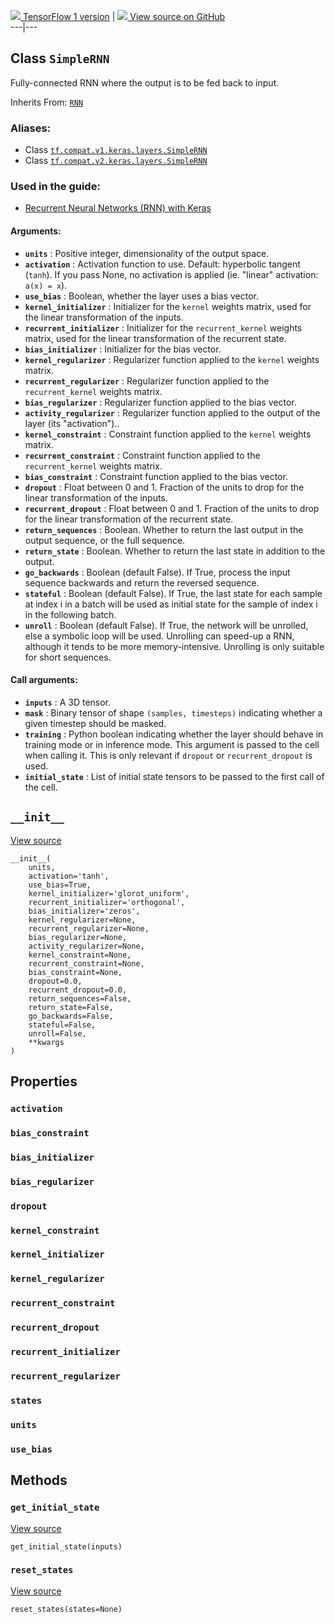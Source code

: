 [ ![](https://tensorflow.google.cn/images/tf_logo_32px.png) TensorFlow 1
version](/versions/r1.15/api_docs/python/tf/keras/layers/SimpleRNN) |  [
![](https://tensorflow.google.cn/images/GitHub-Mark-32px.png) View source on
GitHub
](https://github.com/tensorflow/tensorflow/blob/r2.0/tensorflow/python/keras/layers/recurrent.py#L1272-L1492)  
---|---  
  
## Class `SimpleRNN`

Fully-connected RNN where the output is to be fed back to input.

Inherits From:
[`RNN`](https://tensorflow.google.cn/api_docs/python/tf/keras/layers/RNN)

### Aliases:

  * Class [`tf.compat.v1.keras.layers.SimpleRNN`](/api_docs/python/tf/keras/layers/SimpleRNN)
  * Class [`tf.compat.v2.keras.layers.SimpleRNN`](/api_docs/python/tf/keras/layers/SimpleRNN)

### Used in the guide:

  * [Recurrent Neural Networks (RNN) with Keras](https://tensorflow.google.cn/guide/keras/rnn)

#### Arguments:

  * **`units`** : Positive integer, dimensionality of the output space.
  * **`activation`** : Activation function to use. Default: hyperbolic tangent (`tanh`). If you pass None, no activation is applied (ie. "linear" activation: `a(x) = x`).
  * **`use_bias`** : Boolean, whether the layer uses a bias vector.
  * **`kernel_initializer`** : Initializer for the `kernel` weights matrix, used for the linear transformation of the inputs.
  * **`recurrent_initializer`** : Initializer for the `recurrent_kernel` weights matrix, used for the linear transformation of the recurrent state.
  * **`bias_initializer`** : Initializer for the bias vector.
  * **`kernel_regularizer`** : Regularizer function applied to the `kernel` weights matrix.
  * **`recurrent_regularizer`** : Regularizer function applied to the `recurrent_kernel` weights matrix.
  * **`bias_regularizer`** : Regularizer function applied to the bias vector.
  * **`activity_regularizer`** : Regularizer function applied to the output of the layer (its "activation")..
  * **`kernel_constraint`** : Constraint function applied to the `kernel` weights matrix.
  * **`recurrent_constraint`** : Constraint function applied to the `recurrent_kernel` weights matrix.
  * **`bias_constraint`** : Constraint function applied to the bias vector.
  * **`dropout`** : Float between 0 and 1. Fraction of the units to drop for the linear transformation of the inputs.
  * **`recurrent_dropout`** : Float between 0 and 1. Fraction of the units to drop for the linear transformation of the recurrent state.
  * **`return_sequences`** : Boolean. Whether to return the last output in the output sequence, or the full sequence.
  * **`return_state`** : Boolean. Whether to return the last state in addition to the output.
  * **`go_backwards`** : Boolean (default False). If True, process the input sequence backwards and return the reversed sequence.
  * **`stateful`** : Boolean (default False). If True, the last state for each sample at index i in a batch will be used as initial state for the sample of index i in the following batch.
  * **`unroll`** : Boolean (default False). If True, the network will be unrolled, else a symbolic loop will be used. Unrolling can speed-up a RNN, although it tends to be more memory-intensive. Unrolling is only suitable for short sequences.

#### Call arguments:

  * **`inputs`** : A 3D tensor.
  * **`mask`** : Binary tensor of shape `(samples, timesteps)` indicating whether a given timestep should be masked.
  * **`training`** : Python boolean indicating whether the layer should behave in training mode or in inference mode. This argument is passed to the cell when calling it. This is only relevant if `dropout` or `recurrent_dropout` is used.
  * **`initial_state`** : List of initial state tensors to be passed to the first call of the cell.

## `__init__`

[View
source](https://github.com/tensorflow/tensorflow/blob/r2.0/tensorflow/python/keras/layers/recurrent.py#L1335-L1387)

    
    
    __init__(
        units,
        activation='tanh',
        use_bias=True,
        kernel_initializer='glorot_uniform',
        recurrent_initializer='orthogonal',
        bias_initializer='zeros',
        kernel_regularizer=None,
        recurrent_regularizer=None,
        bias_regularizer=None,
        activity_regularizer=None,
        kernel_constraint=None,
        recurrent_constraint=None,
        bias_constraint=None,
        dropout=0.0,
        recurrent_dropout=0.0,
        return_sequences=False,
        return_state=False,
        go_backwards=False,
        stateful=False,
        unroll=False,
        **kwargs
    )
    

## Properties

### `activation`

### `bias_constraint`

### `bias_initializer`

### `bias_regularizer`

### `dropout`

### `kernel_constraint`

### `kernel_initializer`

### `kernel_regularizer`

### `recurrent_constraint`

### `recurrent_dropout`

### `recurrent_initializer`

### `recurrent_regularizer`

### `states`

### `units`

### `use_bias`

## Methods

### `get_initial_state`

[View
source](https://github.com/tensorflow/tensorflow/blob/r2.0/tensorflow/python/keras/layers/recurrent.py#L593-L614)

    
    
    get_initial_state(inputs)
    

### `reset_states`

[View
source](https://github.com/tensorflow/tensorflow/blob/r2.0/tensorflow/python/keras/layers/recurrent.py#L806-L858)

    
    
    reset_states(states=None)
    


